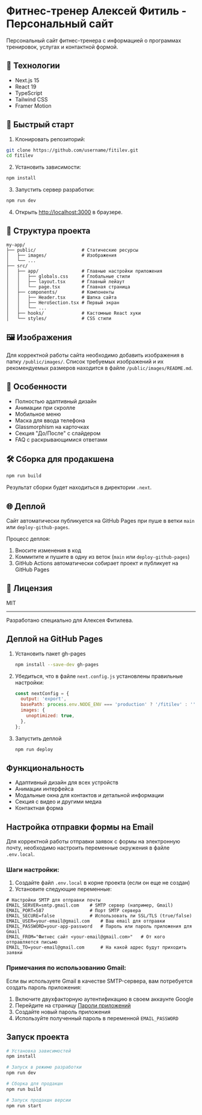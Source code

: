 # Фитнес-тренер Алексей Фитиль - Персональный сайт

Персональный сайт фитнес-тренера с информацией о программах тренировок, услугах и контактной формой.

## 🔧 Технологии

- Next.js 15
- React 19
- TypeScript
- Tailwind CSS
- Framer Motion

## 🚀 Быстрый старт

1. Клонировать репозиторий:
```bash
git clone https://github.com/username/fitilev.git
cd fitilev
```

2. Установить зависимости:
```bash
npm install
```

3. Запустить сервер разработки:
```bash
npm run dev
```

4. Открыть [http://localhost:3000](http://localhost:3000) в браузере.

## 📁 Структура проекта

```
my-app/
├── public/                 # Статические ресурсы
│   ├── images/             # Изображения
│   └── ...
├── src/
│   ├── app/                # Главные настройки приложения
│   │   ├── globals.css     # Глобальные стили
│   │   ├── layout.tsx      # Главный лейаут
│   │   └── page.tsx        # Главная страница
│   ├── components/         # Компоненты
│   │   ├── Header.tsx      # Шапка сайта
│   │   ├── HeroSection.tsx # Первый экран
│   │   └── ...
│   ├── hooks/              # Кастомные React хуки
│   └── styles/             # CSS стили
```

## 🖼️ Изображения

Для корректной работы сайта необходимо добавить изображения в папку `/public/images/`. Список требуемых изображений и их рекомендуемых размеров находится в файле `/public/images/README.md`.

## 📱 Особенности

- Полностью адаптивный дизайн
- Анимации при скролле
- Мобильное меню
- Маска для ввода телефона
- Glassmorphism на карточках
- Секция "До/После" с слайдером
- FAQ с раскрывающимися ответами

## 🛠️ Сборка для продакшена

```bash
npm run build
```

Результат сборки будет находиться в директории `.next`.

## 🌐 Деплой

Сайт автоматически публикуется на GitHub Pages при пуше в ветки `main` или `deploy-github-pages`.

Процесс деплоя:
1. Вносите изменения в код
2. Коммитите и пушите в одну из веток (`main` или `deploy-github-pages`)
3. GitHub Actions автоматически собирает проект и публикует на GitHub Pages

## 📄 Лицензия

MIT

---

Разработано специально для Алексея Фитилева.

## Деплой на GitHub Pages

1. Установить пакет gh-pages
   ```bash
   npm install --save-dev gh-pages
   ```

2. Убедиться, что в файле `next.config.js` установлены правильные настройки:
   ```javascript
   const nextConfig = {
     output: 'export',
     basePath: process.env.NODE_ENV === 'production' ? '/fitilev' : '',
     images: {
       unoptimized: true,
     },
   };
   ```

3. Запустить деплой
   ```bash
   npm run deploy
   ```

## Функциональность

- Адаптивный дизайн для всех устройств
- Анимации интерфейса
- Модальные окна для контактов и детальной информации
- Секция с видео и другими медиа
- Контактная форма

## Настройка отправки формы на Email

Для корректной работы отправки заявок с формы на электронную почту, необходимо настроить переменные окружения в файле `.env.local`.

### Шаги настройки:

1. Создайте файл `.env.local` в корне проекта (если он еще не создан)
2. Установите следующие переменные:

```
# Настройки SMTP для отправки почты
EMAIL_SERVER=smtp.gmail.com    # SMTP сервер (например, Gmail)
EMAIL_PORT=587                 # Порт SMTP сервера
EMAIL_SECURE=false             # Использовать ли SSL/TLS (true/false)
EMAIL_USER=your-email@gmail.com    # Ваш email для отправки
EMAIL_PASSWORD=your-app-password   # Пароль или пароль приложения для Gmail
EMAIL_FROM="Фитнес сайт <your-email@gmail.com>"   # От кого отправляется письмо
EMAIL_TO=your-email@gmail.com      # На какой адрес будут приходить заявки
```

### Примечания по использованию Gmail:

Если вы используете Gmail в качестве SMTP-сервера, вам потребуется создать пароль приложения:

1. Включите двухфакторную аутентификацию в своем аккаунте Google
2. Перейдите на страницу [Пароли приложений](https://myaccount.google.com/apppasswords)
3. Создайте новый пароль приложения
4. Используйте полученный пароль в переменной `EMAIL_PASSWORD`

## Запуск проекта

```bash
# Установка зависимостей
npm install

# Запуск в режиме разработки
npm run dev

# Сборка для продакшн
npm run build

# Запуск продакшн версии
npm run start
```

